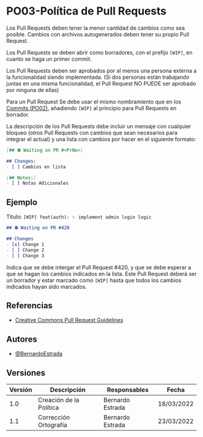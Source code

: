 # PO03-Política de Pull Requests

Los Pull Requests deben tener la menor cantidad de cambios como sea posible. Cambios con archivos autogenerados deben tener su propio Pull Request.

Los Pull Requests se deben abrir como borradores, con el prefijo `[WIP]`, en cuanto se haga un primer commit.

Los Pull Requests deben ser aprobados por al menos una persona externa a la funcionalidad siendo implementada. (Si dos personas están trabajando juntas en una misma funcionalidad, el Pull Request NO PUEDE ser aprobado por ninguna de ellas)

Para un Pull Request Se debe usar el mismo nombramiento que en los [Commits (PO02)](./PO02), añadiendo `[WIP]` al principio para Pull Requests en borrador.

La descripción de los Pull Requests debe incluir un mensaje con cualquier bloqueo (otros Pull Requests con cambios que sean necesarios para integrar el actual) y una lista con cambios por hacer en el siguiente formato:

```md
[## ⛔ Waiting on PR #<PrNo>]

## Changes:
- [ ] Cambios en lista

[## Notes:]
- [ ] Notas Adicionales
```

## Ejemplo

Titulo: `[WIP] feat(auth): ✨ implement admin login logic`

```md
## ⛔️ Waiting on PR #420

## Changes
- [x] Change 1
- [ ] Change 2
- [ ] Change 3
```

Indica que se debe intergar el Pull Request #420, y que se debe esperar a que se hagan los cambios indicados en la lista. Este Pull Request deberá ser un borrador y estar marcado como `[WIP]` hasta que todos los cambios indicados hayan sido marcados.

## Referencias

- [Creative Commons Pull Request Guidelines](https://opensource.creativecommons.org/contributing-code/pr-guidelines/)

## Autores

- [@BernardoEstrada](https://www.github.com/BernardoEstrada)

## Versiones

| Versión | Descripción                                  | Responsables     | Fecha      |
| ------- | -------------------------------------------- | ---------------- | ---------- |
| 1.0     | Creación de la Política                      | Bernardo Estrada | 18/03/2022 |
| 1.1     | Corrección Ortografía                        | Bernardo Estrada | 23/03/2022 |
